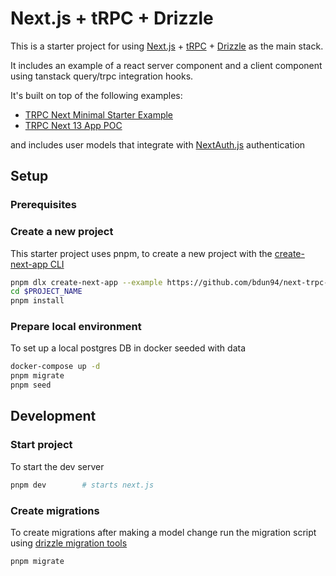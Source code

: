 # Next.js + tRPC + Drizzle

This is a starter project for using [Next.js](https://nextjs.org/docs) + [tRPC](https://trpc.io/docs) + [Drizzle]() as the main stack.

It includes an example of a react server component and a client component using tanstack query/trpc integration hooks.


It's built on top of the following examples:
- [TRPC Next Minimal Starter Example](https://github.com/trpc/trpc/tree/next/examples/next-minimal-starter)
- [TRPC Next 13 App POC](https://github.com/devietti/trpc-next13-app)

and includes user models that integrate with [NextAuth.js](https://next-auth.js.org/) authentication

## Setup

### Prerequisites

### Create a new project

This starter project uses pnpm, to create a new project with the [create-next-app CLI](https://nextjs.org/docs/pages/api-reference/create-next-app)

```bash
pnpm dlx create-next-app --example https://github.com/bdun94/next-trpc-drizzle-minimal  $PROJECT_NAME
cd $PROJECT_NAME
pnpm install
```

### Prepare local environment


To set up a local postgres DB in docker seeded with data

```bash
docker-compose up -d
pnpm migrate
pnpm seed
```

## Development

### Start project

To start the dev server

```bash
pnpm dev        # starts next.js
```

### Create migrations

To create migrations after making a model change run the migration script using [drizzle migration tools](https://orm.drizzle.team/kit-docs/overview#running-migrations)

```bash
pnpm migrate
```
